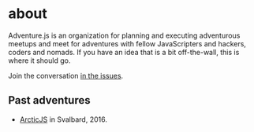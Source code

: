 # about

Adventure.js is an organization for planning and executing adventurous meetups
and meet for adventures with fellow JavaScripters and hackers, coders and nomads.
If you have an idea that is a bit off-the-wall, this is where it should go.

Join the conversation [in the issues](https://github.com/adventure-js/about/issues).

## Past adventures

- [ArcticJS](http://arcticjs.club/) in Svalbard, 2016.

